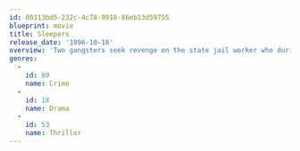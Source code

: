 ```yaml
---
id: 00313bd5-232c-4c78-9916-86eb13d59755
blueprint: movie
title: Sleepers
release_date: '1996-10-18'
overview: 'Two gangsters seek revenge on the state jail worker who during their stay at a youth prison sexually abused them. A sensational court hearing takes place to charge him for the crimes. A moving drama from director Barry Levinson.'
genres:
  -
    id: 80
    name: Crime
  -
    id: 18
    name: Drama
  -
    id: 53
    name: Thriller
---
```


